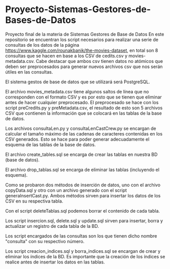 # Proyecto-Sistemas-Gestores-de-Bases-de-Datos
Proyecto final de la materia de Sistemas Gestores de Base de Datos
En este repositorio se encuentran los script necesarios para realizar una serie de consultas de los datos
de la página https://www.kaggle.com/rounakbanik/the-movies-dataset, en total son 8 consultas que se hacen
en base a los CSV de cedits.csv y movies-metadata.csv. Cabe destacar que ambos csv tienen datos no atómicos
que deben ser preprocesados para generar nuevos archivos csv que nos serán útiles en las consultas.

El sistema gestos de base de datos que se utilizará será PostgreSQL.

El archivo movies_metadata.csv tiene algunos saltos de línea que no corresponden con el formato CSV y es por
esto que se tienen que eliminar antes de hacer cualquier preprocesado. El preprocesado se hace con los script
preCredits.py y preMetadata.csv, el resultado de esto son 5 archivos CSV que contienen la información que 
se colocará en las tablas de la base de datos.

Los archivos consultaLen.py y consultaLenCastCrew.py se encargan de calcular el tamaño máximo de las cadenas
de caracteres contenidas en los CSV generados. Esto se hace para poder generar adecuadamente el esquema de las
tablas de la base de datos.

El archivo create_tables.sql se encarga de crear las tablas en nuestra BD (base de datos).

El archivo drop_tablas.sql se encarga de eliminar las tablas (incluyendo el esquema).

Como se probaron dos métodos de inserción de datos, uno con el archivo copyData.sql y otro con un 
archivo generado con el script generaInsertCast.py. Ambos métodos sirven para insertar los datos de los 
CSV en su respectiva tabla.

Con el script deleteTablas.sql podemos borrar el contenido de cada tabla.

Los script insercion.sql, delete.sql y update.sql sirven para insertar, borra y actualizar un registro de cada tabla de la BD.

Los script encargados de las consultas son los que tienen dicho nombre "consulta" con su respectivo número.

Los script creacion_indices.sql y borra_indices.sql se encargan de crear y eliminar los índices de la BD.
Es importante que la creación de los índices se realice antes de insertar los datos en las tablas.
